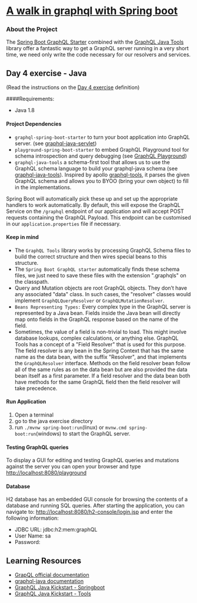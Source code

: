 # [A walk in graphql with Spring boot]((/README.md))

### About the Project
The [Spring Boot GraphQL Starter](https://github.com/graphql-java-kickstart/graphql-spring-boot) combined with the [GraphQL Java Tools](https://github.com/graphql-java-kickstart/graphql-java-tools) library offer a fantastic way to get a GraphQL server running in a very short time, we need only write the code necessary for our resolvers and services.

## Day 4 exercise - Java
(Read the instructions on the [Day 4 exercise](../day_04.md#exercise) definition)

####Requirements:
* Java 1.8
#### Project Dependencies
* `graphql-spring-boot-starter` to turn your boot application into GraphQL server. (see [graphql-java-servlet](https://github.com/graphql-java-kickstart/graphql-java-servlet))
* `playground-spring-boot-starter` to embed GraphQL Playground tool for schema introspection and query debugging (see [GraphQL Playground](https://github.com/prisma/graphql-playground))
* `graphql-java-tools` a schema-first tool that allows us to use the GraphQL schema language to build your graphql-java schema (see [graphql-java-tools](https://github.com/graphql-java-kickstart/graphql-java-tools)). Inspired by apollo [graphql-tools](https://github.com/apollographql/graphql-tools), it parses the given GraphQL schema and allows you to BYOO (bring your own object) to fill in the implementations.

Spring Boot will automatically pick these up and set up the appropriate handlers to work automatically. By default, this will expose the GraphQL Service on the `/graphql` endpoint of our application and will accept POST requests containing the GraphQL Payload. This endpoint can be customised in our `application.properties` file if necessary.

#### Keep in mind
* The `GraphQL Tools` library works by processing GraphQL Schema files to build the correct structure and then wires special beans to this structure. 
* The `Spring Boot GraphQL starter` automatically finds these schema files, we just need to save these files with the extension ".graphqls" on the classpath.
* Query and Mutation objects are root GraphQL objects. They don’t have any associated "data" class. In such cases, the "resolver" classes would implement `GraphQLQueryResolver` or `GraphQLMutationResolver`.
* `Beans Representing Types:` Every complex type in the GraphQL server is represented by a Java bean. Fields inside the Java bean will directly map onto fields in the GraphQL response based on the name of the field.
* Sometimes, the value of a field is non-trivial to load. This might involve database lookups, complex calculations, or anything else. GraphQL Tools has a concept of a "Field Resolver" that is used for this purpose. 
The field resolver is any bean in the Spring Context that has the same name as the data bean, with the suffix "Resolver", and that implements the `GraphQLResolver` interface. Methods on the field resolver bean follow all of the same rules as on the data bean but are also provided the data bean itself as a first parameter. If a field resolver and the data bean both have methods for the same GraphQL field then the field resolver will take precedence.

#### Run Application
1. Open a terminal
2. go to the java exercise directory
3. run `./mvnw spring-boot:run`(linux) or `mvnw.cmd spring-boot:run`(windows) to start the GraphQL server.

#### Testing GraphQL queries
To display a GUI for editing and testing GraphQL queries and mutations against the server you can open your browser and type [http://localhost:8080/playground](http://localhost:8080/playground)

#### Database
H2 database has an embedded GUI console for browsing the contents of a database and running SQL queries.
After starting the application, you can navigate to:
[http://localhost:8080/h2-console/login.jsp](http://localhost:8080/h2-console/login.jsp) and enter the following information:
- JDBC URL: jdbc:h2:mem:graphQL
- User Name: sa
- Password: <blank>

## Learning Resources
- [GrapQL official documentation](https://graphql.org/learn/)
- [graphql-java documentation](https://www.graphql-java.com/documentation/)
- [GraphQL Java Kickstart - Springboot](https://www.graphql-java-kickstart.com/spring-boot/)
- [GraphQL Java Kickstart - Tools](https://www.graphql-java-kickstart.com/tools/)
